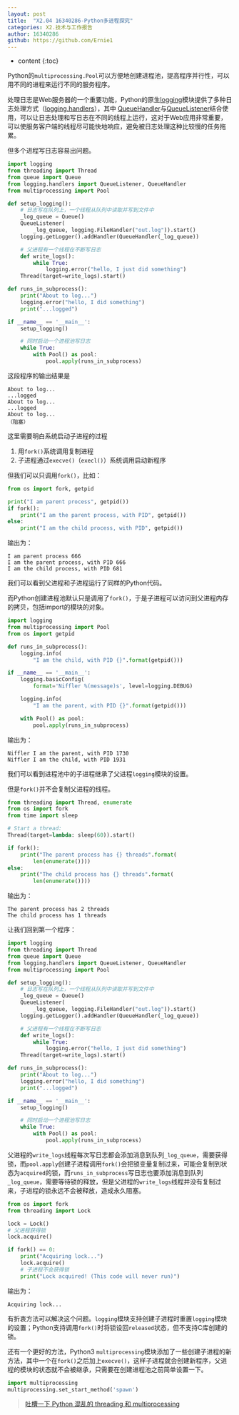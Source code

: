 ```yaml
---
layout: post
title:  "X2.04 16340286-Python多进程探究"
categories: X2.技术与工作报告
author: 16340286
github: https://github.com/Ernie1
---
```


* content
{:toc}

Python的`multiprocessing.Pool`可以方便地创建进程池，提高程序并行性，可以用不同的进程来运行不同的服务程序。

处理日志是Web服务器的一个重要功能，Python的原生[logging](https://docs.python.org/3/library/logging.html)模块提供了多种日志处理方式（[logging.handlers](https://docs.python.org/3/library/logging.handlers.html#module-logging.handlers)），其中
[QueueHandler](https://docs.python.org/3/library/logging.handlers.html#logging.handlers.QueueHandler)与[QueueListener](https://docs.python.org/3/library/logging.handlers.html#logging.handlers.QueueListener)结合使用，可以让日志处理和写日志在不同的线程上运行，这对于Web应用非常重要，可以使服务客户端的线程尽可能快地响应，避免被日志处理这种比较慢的任务拖累。

但多个进程写日志容易出问题。
```python
import logging
from threading import Thread
from queue import Queue
from logging.handlers import QueueListener, QueueHandler
from multiprocessing import Pool

def setup_logging():
    # 日志写在队列上，一个线程从队列中读取并写到文件中
    _log_queue = Queue()
    QueueListener(
        _log_queue, logging.FileHandler("out.log")).start()
    logging.getLogger().addHandler(QueueHandler(_log_queue))

    # 父进程有一个线程在不断写日志
    def write_logs():
        while True:
            logging.error("hello, I just did something")
    Thread(target=write_logs).start()

def runs_in_subprocess():
    print("About to log...")
    logging.error("hello, I did something")
    print("...logged")

if __name__ == '__main__':
    setup_logging()

    # 同时启动一个进程池写日志
    while True:
        with Pool() as pool:
            pool.apply(runs_in_subprocess)
```
这段程序的输出结果是
```
About to log...
...logged
About to log...
...logged
About to log...
（阻塞）
```
这里需要明白系统启动子进程的过程
1. 用`fork()`系统调用复制进程
2. 子进程通过`execve()`（`execl()`）系统调用启动新程序

但我们可以只调用`fork()`，比如：
```python
from os import fork, getpid

print("I am parent process", getpid())
if fork():
    print("I am the parent process, with PID", getpid())
else:
    print("I am the child process, with PID", getpid())
```
输出为：
```
I am parent process 666
I am the parent process, with PID 666
I am the child process, with PID 681
```
我们可以看到父进程和子进程运行了同样的Python代码。

而Python创建进程池默认只是调用了`fork()`，于是子进程可以访问到父进程内存的拷贝，包括import的模块的对象。
```python
import logging
from multiprocessing import Pool
from os import getpid

def runs_in_subprocess():
    logging.info(
        "I am the child, with PID {}".format(getpid()))

if __name__ == '__main__':
    logging.basicConfig(
        format='Niffler %(message)s', level=logging.DEBUG)

    logging.info(
        "I am the parent, with PID {}".format(getpid()))

    with Pool() as pool:
        pool.apply(runs_in_subprocess)
```
输出为：
```
Niffler I am the parent, with PID 1730
Niffler I am the child, with PID 1931
```
我们可以看到进程池中的子进程继承了父进程`logging`模块的设置。

但是`fork()`并不会复制父进程的线程。
```python
from threading import Thread, enumerate
from os import fork
from time import sleep

# Start a thread:
Thread(target=lambda: sleep(60)).start()

if fork():
    print("The parent process has {} threads".format(
        len(enumerate())))
else:
    print("The child process has {} threads".format(
        len(enumerate())))
```
输出为：
```
The parent process has 2 threads
The child process has 1 threads
```
让我们回到第一个程序：
```python
import logging
from threading import Thread
from queue import Queue
from logging.handlers import QueueListener, QueueHandler
from multiprocessing import Pool

def setup_logging():
    # 日志写在队列上，一个线程从队列中读取并写到文件中
    _log_queue = Queue()
    QueueListener(
        _log_queue, logging.FileHandler("out.log")).start()
    logging.getLogger().addHandler(QueueHandler(_log_queue))

    # 父进程有一个线程在不断写日志
    def write_logs():
        while True:
            logging.error("hello, I just did something")
    Thread(target=write_logs).start()

def runs_in_subprocess():
    print("About to log...")
    logging.error("hello, I did something")
    print("...logged")

if __name__ == '__main__':
    setup_logging()

    # 同时启动一个进程池写日志
    while True:
        with Pool() as pool:
            pool.apply(runs_in_subprocess)
```
父进程的`write_logs`线程每次写日志都会添加消息到队列`_log_queue`，需要获得锁，而`pool.apply`创建子进程调用`fork()`会把锁变量复制过来，可能会复制到状态为`acquired`的锁，而`runs_in_subprocess`写日志也要添加消息到队列`_log_queue`，需要等待锁的释放，但是父进程的`write_logs`线程并没有复制过来，子进程的锁永远不会被释放，造成永久阻塞。
```python
from os import fork
from threading import Lock

lock = Lock()
# 父进程获得锁
lock.acquire()

if fork() == 0:
    print("Acquiring lock...")
    lock.acquire()
    # 子进程不会获得锁
    print("Lock acquired! (This code will never run)")
```
输出为：
```
Acquiring lock...
```
有折衷方法可以解决这个问题。`logging`模块支持创建子进程时重置`logging`模块的设置；Python支持调用`fork()`时将锁设回`released`状态，但不支持C库创建的锁。

还有一个更好的方法，Python3 `multiprocessing`模块添加了一些创建子进程的新方法，其中一个在`fork()`之后加上`execve()`，这样子进程就会创建新程序，父进程的模块的状态就不会被继承，只需要在创建进程池之前简单设置一下。
```python
import multiprocessing
multiprocessing.set_start_method('spawn')
```
> [
吐槽一下 Python 混乱的 threading 和 multiprocessing](https://yifeikong.github.io/posts/tu-cao-yi-xia-python-hun-luan-de-threading-he-multiprocessing.html)